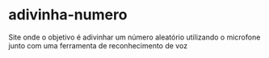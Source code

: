 # adivinha-numero
Site onde o objetivo é adivinhar um número aleatório utilizando o microfone junto com uma ferramenta de reconhecimento de voz
